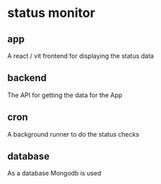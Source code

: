 # status monitor

## app

A react / vit frontend for displaying the status data

## backend

The API for getting the data for the App

## cron

A background runner to do the status checks

## database

As a database Mongodb is used